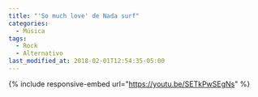 ```yaml
---
title: "'So much love' de Nada surf"
categories:
  - Música
tags:
  - Rock
  - Alternativo
last_modified_at: 2018-02-01T12:54:35-05:00
---
```


{% include responsive-embed url="https://youtu.be/SETkPwSEgNs" %}
